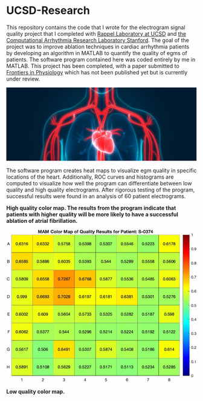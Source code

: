 # UCSD-Research
This repository contains the code that I wrote for the electrogram signal quality project that I completed with [Rappel Laboratory at UCSD](https://rappel.ucsd.edu/) and [the Computational Arrhythmia Research Laboratory Stanford](http://web.stanford.edu/group/narayanlab/cgi-bin/wordpress/#:~:text=Welcome%20to%20the%20Computational%20Arrhythmia,clarify%20mechanisms%20and%20improve%20therapy.). The goal of the project was to improve ablation techniques in cardiac arrhythmia patients by developing an algorithm in MATLAB to quantify the quality of egms of patients. The software program contained here was coded entirely by me in MATLAB. This project has been completed, with a paper submitted to [Frontiers in Physiology](https://www.frontiersin.org/journals/physiology) which has not been published yet but is currently under review.

![Fig1](UCSD_Github_Images/Fig1.png)

The software program creates heat maps to visualize egm quality in specific locations of the heart. Additionally, ROC curves and histograms are computed to visualize how well the program can differentiate between low quality and high quality electrograms. After rigorous testing of the program, successful results were found in an analysis of 60 patient electrograms.

**High quality color map. The results from the program indicate that patients with higher quality will be more likely to have a successful ablation of atrial fibrillation.**

![Fig3](UCSD_Github_Images/LowQ_Colormap.jpeg)

**Low quality color map.**
